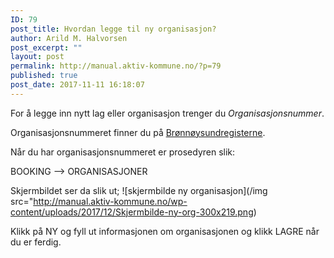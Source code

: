```yaml
---
ID: 79
post_title: Hvordan legge til ny organisasjon?
author: Arild M. Halvorsen
post_excerpt: ""
layout: post
permalink: http://manual.aktiv-kommune.no/?p=79
published: true
post_date: 2017-11-11 16:18:07
---
```

For å legge inn nytt lag eller organisasjon trenger du <em>Organisasjonsnummer</em>.

Organisasjonsnummeret finner du på <a href="https://www.brreg.no/">Brønnøysundregisterne</a>.

Når du har organisasjonsnummeret er prosedyren slik:

BOOKING --> ORGANISASJONER 

Skjermbildet ser da slik ut; 
![skjermbilde ny organisasjon](/img src="http://manual.aktiv-kommune.no/wp-content/uploads/2017/12/Skjermbilde-ny-org-300x219.png)

Klikk på NY og fyll ut informasjonen om organisasjonen og klikk LAGRE når du er ferdig.
